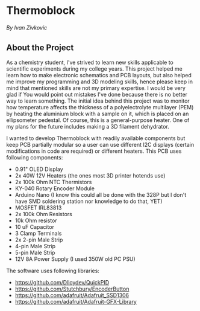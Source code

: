 # **Thermoblock**

###### By Ivan Zivkovic

## About the Project

As a chemistry student, I've strived to learn new skills applicable to scientific experiments during my college years.
This project helped me learn how to make electronic schematics and PCB layouts, but also helped me improve my programming and 3D modeling skills, hence please keep in mind that mentioned skills are not my primary expertise.
I would be very glad if You would point out mistakes I've done because there is no better way to learn something.
The initial idea behind this project was to monitor how temperature affects the thickness of a polyelectrolyte multilayer (PEM) by heating the aluminium block with a sample on it, which is placed on an ellipsometer pedestal.
Of course, this is a general-purpose heater. One of my plans for the future includes making a 3D filament dehydrator.

I wanted to develop Thermoblock with readily available components but keep PCB partially modular so a user can use different I2C displays (certain modifications in code are required) or different heaters.
This PCB uses following components:

  - 0.91" OLED Display
  - 2x 40W 12V Heaters (the ones most 3D printer hotends use)
  - 2x 100k Ohm NTC Thermistors
  - KY-040 Rotary Encoder Module
  - Arduino Nano (I know this could all be done with the 328P but I don't have SMD soldering station nor knowledge to do that, YET)
  - MOSFET IRL83813
  - 2x 100k Ohm Resistors
  - 10k Ohm resistor
  - 10 uF Capacitor
  - 3 Clamp Terminals
  - 2x 2-pin Male Strip
  - 4-pin Male Strip
  - 5-pin Male Strip
  - 12V 8A Power Supply (I used 350W old PC PSU)

The software uses following libraries:

  - https://github.com/Dlloydev/QuickPID
  - https://github.com/Stutchbury/EncoderButton
  - https://github.com/adafruit/Adafruit_SSD1306
  - https://github.com/adafruit/Adafruit-GFX-Library

